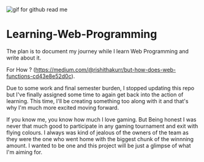

![gif for github read me](https://user-images.githubusercontent.com/79630997/150179420-ff1aab82-156b-451f-b3ad-4cdfbe37629e.gif)


# Learning-Web-Programming
The plan is to document my journey while I learn Web Programming and write about it.

For How ?
 (https://medium.com/@rishithakurr/but-how-does-web-functions-cd43e8e52d0c).
 
Due to some work and final semester burden, I stopped updating this repo but I've finally assigned some time to again get back into the action of learning. This time, I'll be creating something too along with it and that's why I'm much more excited moving forward.

If you know me, you know how much I love gaming. But Being honest I was never that much good to participate in any gaming tournament and exit with flying colours. I always was kind of jealous of the owners of the team as they were the one who went home with the biggest chunk of the winnning amount. I wanted to be one and this project will be just a glimpse of what I'm aiming for. 

